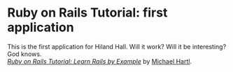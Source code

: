 # Ruby on Rails Tutorial: first application

This is the first application for Hiland Hall.  Will it work?  Will it be interesting?  God knows.  
[*Ruby on Rails Tutorial: Learn Rails by Example*](http://railstutorial.org/)
by [Michael Hartl](http://michaelhartl.com/).